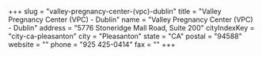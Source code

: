 +++
slug = "valley-pregnancy-center-(vpc)-dublin"
title = "Valley Pregnancy Center (VPC) - Dublin"
name = "Valley Pregnancy Center (VPC) - Dublin"
address = "5776 Stoneridge Mall Road, Suite 200"
cityIndexKey = "city-ca-pleasanton"
city = "Pleasanton"
state = "CA"
postal = "94588"
website = ""
phone = "925 425-0414"
fax = ""
+++

